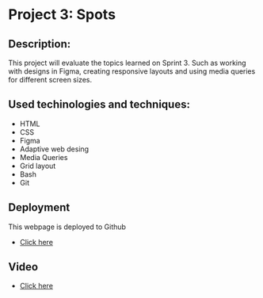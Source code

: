 # Project 3: Spots

## Description:

This project will evaluate the topics learned on Sprint 3. Such as working with designs in Figma, creating responsive layouts and using media queries for different screen sizes.

## Used techinologies and techniques:

- HTML
- CSS
- Figma
- Adaptive web desing
- Media Queries
- Grid layout
- Bash
- Git

## Deployment

This webpage is deployed to Github

- [Click here](https://marianaa-vrod.github.io/se_project_spots/index.html)

## Video

- [Click here](https://drive.google.com/file/d/117NuPIugX2tJOoDdh8EOk677Ny3C2XRo/view?usp=sharing)
